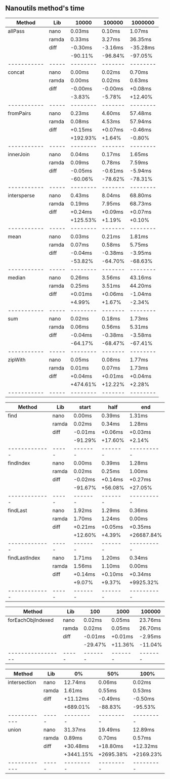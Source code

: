 ## Nanoutils method's time
| Method      | Lib   |    10000 |  100000 |  1000000 |
| ----------- | ----- | -------- | ------- | -------- |
| allPass     | nano  |   0.03ms |  0.10ms |   1.07ms |
|             | ramda |   0.33ms |  3.27ms |  36.35ms |
|             | diff  |  -0.30ms | -3.16ms | -35.28ms |
|             |       |  -90.11% | -96.84% |  -97.05% |
| ----------- | ----- | -------- | ------- | -------- |
| concat      | nano  |   0.00ms |  0.02ms |   0.70ms |
|             | ramda |   0.00ms |  0.02ms |   0.63ms |
|             | diff  |  -0.00ms | -0.00ms |  +0.08ms |
|             |       |   -3.83% |  -5.78% |  +12.40% |
| ----------- | ----- | -------- | ------- | -------- |
| fromPairs   | nano  |   0.23ms |  4.60ms |  57.48ms |
|             | ramda |   0.08ms |  4.53ms |  57.94ms |
|             | diff  |  +0.15ms | +0.07ms |  -0.46ms |
|             |       | +192.93% |  +1.64% |   -0.80% |
| ----------- | ----- | -------- | ------- | -------- |
| innerJoin   | nano  |   0.04ms |  0.17ms |   1.65ms |
|             | ramda |   0.09ms |  0.78ms |   7.59ms |
|             | diff  |  -0.05ms | -0.61ms |  -5.94ms |
|             |       |  -60.06% | -78.62% |  -78.31% |
| ----------- | ----- | -------- | ------- | -------- |
| intersperse | nano  |   0.43ms |  8.04ms |  68.80ms |
|             | ramda |   0.19ms |  7.95ms |  68.73ms |
|             | diff  |  +0.24ms | +0.09ms |  +0.07ms |
|             |       | +125.53% |  +1.19% |   +0.10% |
| ----------- | ----- | -------- | ------- | -------- |
| mean        | nano  |   0.03ms |  0.21ms |   1.81ms |
|             | ramda |   0.07ms |  0.58ms |   5.75ms |
|             | diff  |  -0.04ms | -0.38ms |  -3.95ms |
|             |       |  -53.82% | -64.70% |  -68.63% |
| ----------- | ----- | -------- | ------- | -------- |
| median      | nano  |   0.26ms |  3.56ms |  43.16ms |
|             | ramda |   0.25ms |  3.51ms |  44.20ms |
|             | diff  |  +0.01ms | +0.06ms |  -1.04ms |
|             |       |   +4.99% |  +1.67% |   -2.34% |
| ----------- | ----- | -------- | ------- | -------- |
| sum         | nano  |   0.02ms |  0.18ms |   1.73ms |
|             | ramda |   0.06ms |  0.56ms |   5.31ms |
|             | diff  |  -0.04ms | -0.38ms |  -3.58ms |
|             |       |  -64.17% | -68.47% |  -67.41% |
| ----------- | ----- | -------- | ------- | -------- |
| zipWith     | nano  |   0.05ms |  0.08ms |   1.77ms |
|             | ramda |   0.01ms |  0.07ms |   1.73ms |
|             | diff  |  +0.04ms | +0.01ms |  +0.04ms |
|             |       | +474.61% | +12.22% |   +2.28% |
| ----------- | ----- | -------- | ------- | -------- |

| Method        | Lib   |   start |    half |        end |
| ------------- | ----- | ------- | ------- | ---------- |
| find          | nano  |  0.00ms |  0.39ms |     1.31ms |
|               | ramda |  0.02ms |  0.34ms |     1.28ms |
|               | diff  | -0.01ms | +0.06ms |    +0.03ms |
|               |       | -91.29% | +17.60% |     +2.14% |
| ------------- | ----- | ------- | ------- | ---------- |
| findIndex     | nano  |  0.00ms |  0.39ms |     1.28ms |
|               | ramda |  0.02ms |  0.25ms |     1.00ms |
|               | diff  | -0.02ms | +0.14ms |    +0.27ms |
|               |       | -91.67% | +56.08% |    +27.05% |
| ------------- | ----- | ------- | ------- | ---------- |
| findLast      | nano  |  1.92ms |  1.29ms |     0.36ms |
|               | ramda |  1.70ms |  1.24ms |     0.00ms |
|               | diff  | +0.21ms | +0.05ms |    +0.35ms |
|               |       | +12.60% |  +4.39% | +26687.84% |
| ------------- | ----- | ------- | ------- | ---------- |
| findLastIndex | nano  |  1.71ms |  1.20ms |     0.34ms |
|               | ramda |  1.56ms |  1.10ms |     0.00ms |
|               | diff  | +0.14ms | +0.10ms |    +0.34ms |
|               |       |  +9.07% |  +9.37% |  +9925.32% |
| ------------- | ----- | ------- | ------- | ---------- |

| Method            | Lib   |     100 |    1000 |  100000 |
| ----------------- | ----- | ------- | ------- | ------- |
| forEachObjIndexed | nano  |  0.02ms |  0.05ms | 23.76ms |
|                   | ramda |  0.02ms |  0.05ms | 26.70ms |
|                   | diff  | -0.01ms | +0.01ms | -2.95ms |
|                   |       | -29.47% | +11.36% | -11.04% |
| ----------------- | ----- | ------- | ------- | ------- |

| Method       | Lib   |        0% |       50% |      100% |
| ------------ | ----- | --------- | --------- | --------- |
| intersection | nano  |   12.74ms |    0.06ms |    0.02ms |
|              | ramda |    1.61ms |    0.55ms |    0.53ms |
|              | diff  |  +11.12ms |   -0.49ms |   -0.50ms |
|              |       |  +689.01% |   -88.83% |   -95.53% |
| ------------ | ----- | --------- | --------- | --------- |
| union        | nano  |   31.37ms |   19.49ms |   12.89ms |
|              | ramda |    0.89ms |    0.70ms |    0.57ms |
|              | diff  |  +30.48ms |  +18.80ms |  +12.32ms |
|              |       | +3441.15% | +2695.38% | +2169.23% |
| ------------ | ----- | --------- | --------- | --------- |
